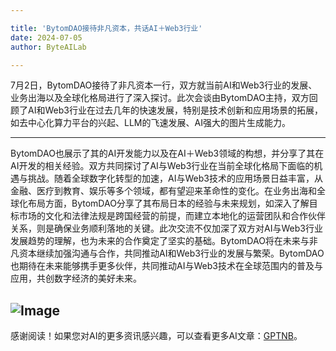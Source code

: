 ```yaml
---

title: 'BytomDAO接待非凡资本，共话AI＋Web3行业'
date: 2024-07-05
author: ByteAILab

---
```


7月2日，BytomDAO接待了非凡资本一行，双方就当前AI和Web3行业的发展、业务出海以及全球化格局进行了深入探讨。此次会谈由BytomDAO主持，双方回顾了AI和Web3行业在过去几年的快速发展，特别是技术创新和应用场景的拓展，如去中心化算力平台的兴起、LLM的飞速发展、AI强大的图片生成能力。

---
BytomDAO也展示了其的AI开发能力以及在AI＋Web3领域的构想，并分享了其在AI开发的相关经验。双方共同探讨了AI与Web3行业在当前全球化格局下面临的机遇与挑战。随着全球数字化转型的加速，AI与Web3技术的应用场景日益丰富，从金融、医疗到教育、娱乐等多个领域，都有望迎来革命性的变化。在业务出海和全球化布局方面，BytomDAO分享了其布局日本的经验与未来规划，如深入了解目标市场的文化和法律法规是跨国经营的前提，而建立本地化的运营团队和合作伙伴关系，则是确保业务顺利落地的关键。此次交流不仅加深了双方对AI与Web3行业发展趋势的理解，也为未来的合作奠定了坚实的基础。BytomDAO将在未来与非凡资本继续加强沟通与合作，共同推动AI和Web3行业的发展与繁荣。BytomDAO也期待在未来能够携手更多伙伴，共同推动AI与Web3技术在全球范围内的普及与应用，共创数字经济的美好未来。

![Image](http://www.jesonc.com/upload/500F79EDF3F780A7F3877DE902F67058/1719980152694/FtDtXMjyBseossUCVy3jlYHOJBQu.jpg)
---
感谢阅读！如果您对AI的更多资讯感兴趣，可以查看更多AI文章：[GPTNB](https://gptnb.com)。
